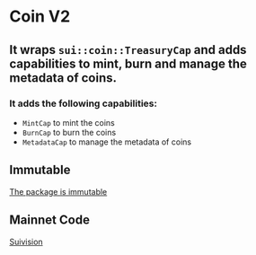 # Coin V2

## It wraps `sui::coin::TreasuryCap` and adds capabilities to mint, burn and manage the metadata of coins.

### It adds the following capabilities:

- `MintCap` to mint the coins
- `BurnCap` to burn the coins
- `MetadataCap` to manage the metadata of coins

## Immutable

[The package is immutable](https://suivision.xyz/txblock/9zGfAHsjJcCbRBGNHwjzGDwZGG9URSKEyTsxq9CwJc2c)

## Mainnet Code

[Suivision](https://suivision.xyz/package/0x6ae119a4ececaff1759043504e7a1fcbf3b93c45f670f1a2ab397bad9530993c?tab=Code)
